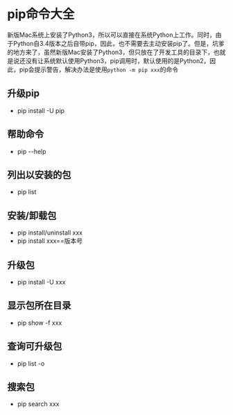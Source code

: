 # pip命令大全

新版Mac系统上安装了Python3，所以可以直接在系统Python上工作。同时，由于Python自3.4版本之后自带pip，因此，也不需要去主动安装pip了。但是，坑爹的地方来了，虽然新版Mac安装了Python3，但只放在了开发工具的目录下，也就是说还没有让系统默认使用Python3，pip调用时，默认使用的是Python2，因此，pip会提示警告，解决办法是使用`python -m pip xxx`的命令

## 升级pip

- pip install -U pip

## 帮助命令

- pip --help

## 列出以安装的包

- pip list

## 安装/卸载包

- pip install/uninstall xxx
- pip install xxx==版本号

## 升级包

- pip install -U xxx

## 显示包所在目录

- pip show -f xxx

## 查询可升级包

- pip list -o

## 搜索包

- pip search xxx